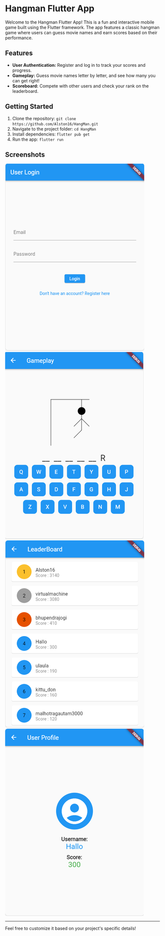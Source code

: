 # Hangman Flutter App

Welcome to the Hangman Flutter App! This is a fun and interactive mobile game built using the Flutter framework. The app features a classic hangman game where users can guess movie names and earn scores based on their performance.

## Features

- **User Authentication:** Register and log in to track your scores and progress.
- **Gameplay:** Guess movie names letter by letter, and see how many you can get right!
- **Scoreboard:** Compete with other users and check your rank on the leaderboard.

## Getting Started

1. Clone the repository: `git clone https://github.com/Alston16/HangMan.git`
2. Navigate to the project folder: `cd HangMan`
3. Install dependencies: `flutter pub get`
4. Run the app: `flutter run`

## Screenshots

![Login](screenshots/login.png)
![Gameplay](screenshots/gameplay.png)
![Leaderboard](screenshots/leaderboard.png)
![Profile](screenshots/profile.png)

---

Feel free to customize it based on your project's specific details!

